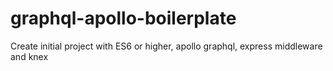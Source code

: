 # graphql-apollo-boilerplate
Create initial project with ES6 or higher, apollo graphql, express middleware and knex
